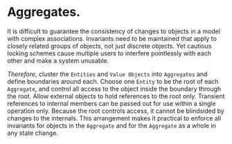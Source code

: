 # Aggregates.

It is difficult to guarantee the consistency of changes to objects in a model with complex associations. Invariants need to be maintained that apply to closely related groups of objects, not just discrete objects. Yet cautious locking schemes cause multiple users to interfere pointlessly with each other and make a system unusable.

*Therefore*, cluster the `Entities` and `Value Objects` into `Aggregates` and define boundaries around each. Choose one `Entity` to be the root of each `Aggregate`, and control all access to the object inside the boundary through the root. Allow external objects to hold references to the root only.
Transient references to internal members can be passed out for use within a single operation only.
Because the root controls access, it cannot be blindsided by changes to the internals. This arrangement makes it practical to enforce all invariants for objects in the `Aggregate` and for the `Aggregate` as a whole in any state change.